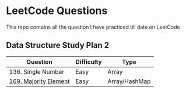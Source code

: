 # LeetCode Questions

This repo contains all the question I have practiced till date on LeetCode 

## Data Structure Study Plan 2 

| Question | Difficulty | Type |
| ------------- | ------------- | ------------- |
| 136. Single Number  | Easy | Array |
| [169. Majority Element](LeetCode/tree/main/169-majority-element) | Easy | Array/HashMap |
